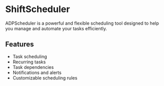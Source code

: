 # ShiftScheduler

ADPScheduler is a powerful and flexible scheduling tool designed to help you manage and automate your tasks efficiently.

## Features

- Task scheduling
- Recurring tasks
- Task dependencies
- Notifications and alerts
- Customizable scheduling rules


